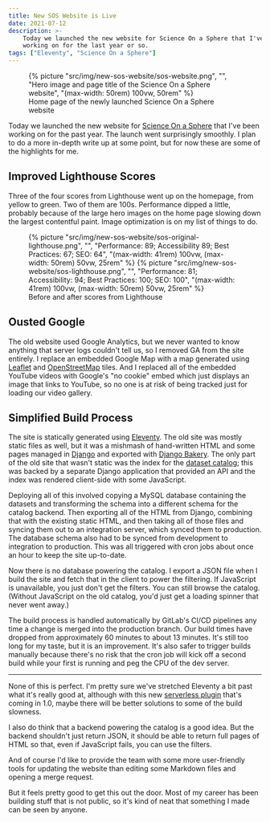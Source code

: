```yaml
---
title: New SOS Website is Live
date: 2021-07-12
description: >-
    Today we launched the new website for Science On a Sphere that I've been
    working on for the last year or so.
tags: ["Eleventy", "Science On a Sphere"]
---
```


<figure>
    {% picture
        "src/img/new-sos-website/sos-website.png",
        "",
        "Hero image and page title of the Science On a Sphere website",
        "(max-width: 50rem) 100vw, 50rem" %}
    <figcaption>Home page of the newly launched Science On a Sphere website</figcaption>
</figure>

Today we launched the new website for [Science On a
Sphere](https://sos.noaa.gov/) that I've been working on for the past year. The
launch went surprisingly smoothly. I plan to do a more in-depth write up at
some point, but for now these are some of the highlights for me.

## Improved Lighthouse Scores

Three of the four scores from Lighthouse went up on the homepage, from yellow to
green. Two of them are 100s. Performance dipped a little, probably because of
the large hero images on the home page slowing down the largest contentful
paint. Image optimization is on my list of things to do.

<figure>
    <div data-layout="grid" style="--space:var(--space-s)">
        {% picture
            "src/img/new-sos-website/sos-original-lighthouse.png",
            "",
            "Performance: 89; Accessibility 89; Best Practices: 67; SEO: 64",
            "(max-width: 41rem) 100vw, (max-width: 50rem) 50vw, 25rem" %}
        {% picture
            "src/img/new-sos-website/sos-lighthouse.png",
            "",
            "Performance: 81; Accessibility: 94; Best Practices: 100; SEO: 100",
            "(max-width: 41rem) 100vw, (max-width: 50rem) 50vw, 25rem" %}
    </div>
    <figcaption>Before and after scores from Lighthouse</figcaption>
</figure>

## Ousted Google

The old website used Google Analytics, but we never wanted to know anything that
server logs couldn't tell us, so I removed GA from the site entirely. I replace
an embedded Google Map with a map generated using
[Leaflet](https://leafletjs.com/) and
[OpenStreetMap](https://www.openstreetmap.org/) tiles. And I replaced all of the
embedded YouTube videos with Google's "no cookie" embed which just displays an
image that links to YouTube, so no one is at risk of being tracked just for
loading our video gallery.

## Simplified Build Process

The site is statically generated using [Eleventy](https://11ty.dev/). The old
site was mostly static files as well, but it was a mishmash of hand-written HTML
and some pages managed in [Django](https://www.djangoproject.com/) and exported
with [Django Bakery](https://django-bakery.readthedocs.io/en/latest/). The only
part of the old site that wasn't static was the index for the [dataset
catalog](https://sos.noaa.gov/catalog/datasets/); this was backed by a separate
Django application that provided an API and the index was rendered client-side
with some JavaScript.

Deploying all of this involved copying a MySQL database containing the datasets
and transforming the schema into a different schema for the catalog backend.
Then exporting all of the HTML from Django, combining that with the existing
static HTML, and then taking all of those files and syncing them out to an
integration server, which synced them to production. The database schema also
had to be synced from development to integration to production. This was all
triggered with cron jobs about once an hour to keep the site up-to-date.

Now there is no database powering the catalog. I export a JSON file when I build
the site and fetch that in the client to power the filtering. If JavaScript is
unavailable, you just don't get the filters. You can still browse the catalog.
(Without JavaScript on the old catalog, you'd just get a loading spinner that
never went away.)

The build process is handled automatically by GitLab's CI/CD pipelines any time
a change is merged into the production branch. Our build times have dropped from
approximately 60 minutes to about 13 minutes. It's still too long for my taste,
but it is an improvement. It's also safer to trigger builds manually because
there's no risk that the cron job will kick off a second build while your first
is running and peg the CPU of the dev server.

---

None of this is perfect. I'm pretty sure we've stretched Eleventy a bit past
what it's really good at, although with this new [serverless
plugin](https://www.11ty.dev/docs/plugins/serverless/) that's coming in 1.0,
maybe there will be better solutions to some of the build slowness.

I also do think that a backend powering the catalog is a good idea. But the
backend shouldn't just return JSON, it should be able to return full pages of
HTML so that, even if JavaScript fails, you can use the filters.

And of course I'd like to provide the team with some more user-friendly tools
for updating the website than editing some Markdown files and opening a merge
request.

But it feels pretty good to get this out the door. Most of my career has been
building stuff that is not public, so it's kind of neat that something I made
can be seen by anyone.

